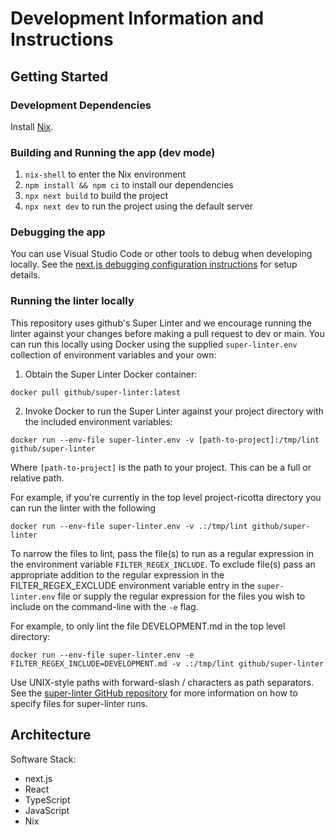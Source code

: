 # Development Information and Instructions

## Getting Started

### Development Dependencies  

Install [Nix](https://nixos.org/).

### Building and Running the app (dev mode)

1. `nix-shell` to enter the Nix environment
2. `npm install && npm ci` to install our dependencies
3. `npx next build` to build the project
4. `npx next dev` to run the project using the default server

### Debugging the app

You can use Visual Studio Code or other tools to debug when developing locally. See the [next.js debugging configuration instructions](https://nextjs.org/docs/pages/building-your-application/configuring/debugging) for setup details.

### Running the linter locally

This repository uses github's Super Linter and we encourage running the linter
against your changes before making a pull request to dev or main.
You can run this locally using Docker using the supplied `super-linter.env` collection of environment variables
and your own:

1. Obtain the Super Linter Docker container:

`docker pull github/super-linter:latest`

2. Invoke Docker to run the Super Linter against your project directory with the included environment variables:

`docker run --env-file super-linter.env -v [path-to-project]:/tmp/lint github/super-linter`

Where `[path-to-project]` is the path to your project. This can be a full or relative path.

For example, if you're currently in the top level project-ricotta directory you can run the linter with the following

`docker run --env-file super-linter.env -v .:/tmp/lint github/super-linter`

To narrow the files to lint, pass the file(s) to run as a regular expression in the environment variable
`FILTER_REGEX_INCLUDE`. To exclude file(s) pass an appropriate addition to the
regular expression in the FILTER_REGEX_EXCLUDE environment variable entry in the `super-linter.env` file
or supply the regular expression for the files you wish to include on the command-line with the `-e` flag.

For example, to only lint the file DEVELOPMENT.md in the top level directory:

`docker run --env-file super-linter.env -e FILTER_REGEX_INCLUDE=DEVELOPMENT.md -v .:/tmp/lint github/super-linter`

Use UNIX-style paths with forward-slash \/ characters as path separators.
See the [super-linter GitHub repository](https://github.com/github/super-linter/blob/main/README.md#filter-linted-files)
for more information on how to specify files for super-linter runs.

## Architecture

Software Stack:
- next.js
- React
- TypeScript
- JavaScript
- Nix
